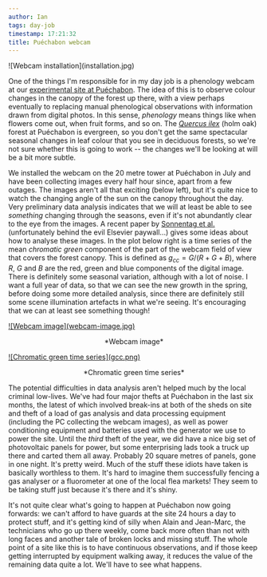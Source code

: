 ```yaml
---
author: Ian
tags: day-job
timestamp: 17:21:32
title: Puéchabon webcam
---
```

<div class="img-right">![Webcam installation](installation.jpg)</div>

One of the things I'm responsible for in my day job is a phenology
webcam at our [experimental site at Puéchabon][site].  The idea of
this is to observe colour changes in the canopy of the forest up
there, with a view perhaps eventually to replacing manual phenological
observations with information drawn from digital photos.  In this
sense, *phenology* means things like when flowers come out, when fruit
forms, and so on.  The [*Quercus ilex*][qi] (holm oak) forest at
Puéchabon is evergreen, so you don't get the same spectacular seasonal
changes in leaf colour that you see in deciduous forests, so we're not
sure whether this is going to work -- the changes we'll be looking at
will be a bit more subtle.

We installed the webcam on the 20 metre tower at Puéchabon in July and
have been collecting images every half hour since, apart from a few
outages.  The images aren't all that exciting (below left), but it's
quite nice to watch the changing angle of the sun on the canopy
throughout the day.  Very preliminary data analysis indicates that we
will at least be able to see *something* changing through the seasons,
even if it's not abundantly clear to the eye from the images.  A
recent paper by [Sonnentag et al.][sonnentag] (unfortunately behind
the evil Elsevier paywall...) gives some ideas about how to analyse
these images.  In the plot below right is a time series of the mean
*chromatic green* component of the part of the webcam field of view
that covers the forest canopy.  This is defined as $g_{cc} = G / (R +
G + B)$, where $R$, $G$ and $B$ are the red, green and blue components
of the digital image.  There is definitely some seasonal variation,
although with a lot of noise.  I want a full year of data, so that we
can see the new growth in the spring, before doing some more detailed
analysis, since there are definitely still some scene illumination
artefacts in what we're seeing.  It's encouraging that we can at least
see something though!

<div>
  <div class="img2-box">
    <a href="webcam-image.jpg">![Webcam image](webcam-image.jpg)</a>
    <p style="text-align: center;">*Webcam image*</p>
  </div>
  <div class="img2-box">
    <a href="gcc.png">![Chromatic green time series](gcc.png)</a>
    <p style="text-align: center;">*Chromatic green time series*</p>
  </div>
  <div class="img-spacer"/>
<div>

The potential difficulties in data analysis aren't helped much by the
local criminal low-lives.  We've had four major thefts at Puéchabon in
the last six months, the latest of which involved break-ins at both of
the sheds on site and theft of a load of gas analysis and data
processing equipment (including the PC collecting the webcam images),
as well as power conditioning equipment and batteries used with the
generator we use to power the site.  Until the *third* theft of the
year, we did have a nice big set of photovoltaic panels for power, but
some enterprising lads took a truck up there and carted them all away.
Probably 20 square metres of panels, gone in one night.  It's pretty
weird.  Much of the stuff these idiots have taken is basically
worthless to them.  It's hard to imagine them successfully fencing a
gas analyser or a fluorometer at one of the local flea markets!  They
seem to be taking stuff just because it's there and it's shiny.

It's not quite clear what's going to happen at Puéchabon now going
forwards: we can't afford to have guards at the site 24 hours a day to
protect stuff, and it's getting kind of silly when Alain and
Jean-Marc, the technicians who go up there weekly, come back more
often than not with long faces and another tale of broken locks and
missing stuff.  The whole point of a site like this is to have
continuous observations, and if those keep getting interrupted by
equipment walking away, it reduces the value of the remaining data
quite a lot.  We'll have to see what happens.

[site]: http://maps.google.com/maps?q=43.7414,+3.59583&hl=en&ll=43.740941,3.596987&spn=0.001905,0.004112&sll=43.742143,3.595834&sspn=0.030477,0.065789&vpsrc=6&t=h&z=19
[qi]: http://en.wikipedia.org/wiki/Quercus_ilex
[sonnentag]: http://www.sciencedirect.com/science/article/pii/S0168192311002851
